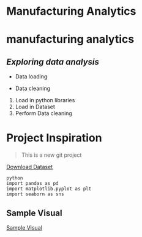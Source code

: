 # Manufacturing Analytics
# manufacturing analytics
## **_Exploring data analysis_**

+ Data loading
- Data cleaning


1. Load in python libraries
2. Load in Dataset
3. Perform Data cleaning

# **Project Inspiration**
> This is a new git project

[Download Dataset](https://docs.google.com/spreadsheets/d/1s6uTe2lS3lUe6ABFVtICve6xRw_rl8pu/edit?usp=sharing&ouid=112996816380764277435&rtpof=true&sd=true)
```
python
import pandas as pd
import matplotlib.pyplot as plt
import seaborn as sns
```


## Sample Visual
[Sample Visual](https://drive.google.com/file/d/1oDulcHu2ui_Kw7RYOfiOt38SQ6jpCmuH/view?usp=sharing)

